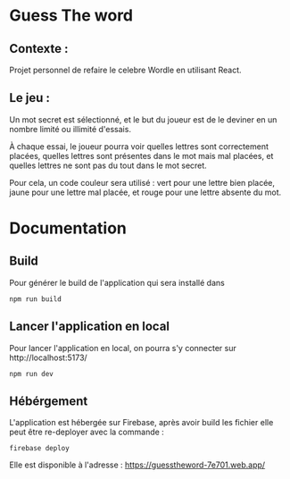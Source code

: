 # Guess The word

## Contexte :
Projet personnel de refaire le celebre Wordle en utilisant React.

## Le jeu :
Un mot secret est sélectionné, et le but du joueur est de le deviner en un nombre limité ou illimité d'essais.

À chaque essai, le joueur pourra voir quelles lettres sont correctement placées, quelles lettres sont présentes dans le mot mais mal placées, et quelles lettres ne sont pas du tout dans le mot secret.

Pour cela, un code couleur sera utilisé : vert pour une lettre bien placée, jaune pour une lettre mal placée, et rouge pour une lettre absente du mot.


# Documentation
## Build
Pour générer le build de l'application qui sera installé dans
```
npm run build
```

## Lancer l'application en local
Pour lancer l'application en local, on pourra s'y connecter sur http://localhost:5173/
```
npm run dev
```

## Hébérgement

L'application est hébergée sur Firebase, après avoir build les fichier elle peut être re-deployer avec la commande :
```
firebase deploy
```
Elle est disponible à l'adresse : https://guesstheword-7e701.web.app/